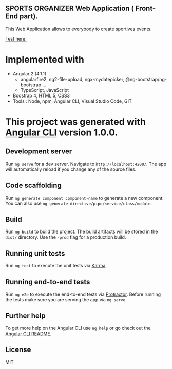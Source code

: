 ## SPORTS ORGANIZER Web Application ( Front-End part).
This Web Application allows to everybody to create sportives events.

<a href="https://182-193-28-81.ftth.cust.kwaoo.net:8000/">Test here. </a>

# Implemented with 

- Angular 2 (4.1.1)<br>
    - angularfire2, ng2-file-upload, ngx-mydatepicker, @ng-bootstrap/ng-bootstrap ...<br>
    - TypeScript, JavaScript<br>
- Boostrap 4, HTML 5, CSS3<br>
- Tools : Node, npm, Angular CLI, Visual Studio Code, GIT

# This project was generated with [Angular CLI](https://github.com/angular/angular-cli) version 1.0.0.

## Development server

Run `ng serve` for a dev server. Navigate to `http://localhost:4200/`. The app will automatically reload if you change any of the source files.

## Code scaffolding

Run `ng generate component component-name` to generate a new component. You can also use `ng generate directive/pipe/service/class/module`.

## Build

Run `ng build` to build the project. The build artifacts will be stored in the `dist/` directory. Use the `-prod` flag for a production build.

## Running unit tests

Run `ng test` to execute the unit tests via [Karma](https://karma-runner.github.io).

## Running end-to-end tests

Run `ng e2e` to execute the end-to-end tests via [Protractor](http://www.protractortest.org/).
Before running the tests make sure you are serving the app via `ng serve`.

## Further help

To get more help on the Angular CLI use `ng help` or go check out the [Angular CLI README](https://github.com/angular/angular-cli/blob/master/README.md).

License
----

MIT
